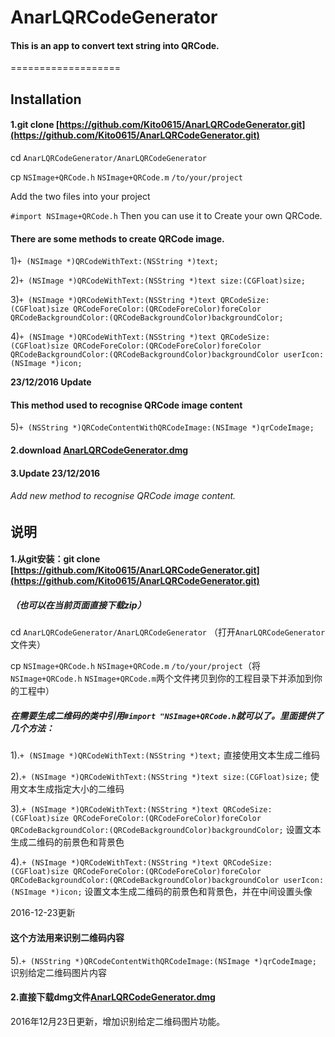 # AnarLQRCodeGenerator

#### This is an app to convert text string into QRCode.
===================

## Installation

#### 1.git clone [https://github.com/Kito0615/AnarLQRCodeGenerator.git](https://github.com/Kito0615/AnarLQRCodeGenerator.git)

cd `AnarLQRCodeGenerator/AnarLQRCodeGenerator`

cp `NSImage+QRCode.h` `NSImage+QRCode.m` `/to/your/project`

Add the two files into your project

`#import NSImage+QRCode.h` Then you can use it to Create your own QRCode.

#### There are some methods to create QRCode image.

1)`+ (NSImage *)QRCodeWithText:(NSString *)text;`

2)`+ (NSImage *)QRCodeWithText:(NSString *)text size:(CGFloat)size;`

3)`+ (NSImage *)QRCodeWithText:(NSString *)text QRCodeSize:(CGFloat)size QRCodeForeColor:(QRCodeForeColor)foreColor QRCodeBackgroundColor:(QRCodeBackgroundColor)backgroundColor;`

4)`+ (NSImage *)QRCodeWithText:(NSString *)text QRCodeSize:(CGFloat)size QRCodeForeColor:(QRCodeForeColor)foreColor QRCodeBackgroundColor:(QRCodeBackgroundColor)backgroundColor userIcon:(NSImage *)icon;`

**23/12/2016 Update**

#### This method used to recognise QRCode image content

5)`+ (NSString *)QRCodeContentWithQRCodeImage:(NSImage *)qrCodeImage;`

#### 2.download [AnarLQRCodeGenerator.dmg](https://github.com/Kito0615/AnarLQRCodeGenerator/blob/master/anarlqrcodegenerator.dmg?raw=true)

#### 3.Update 23/12/2016

###### Add new method to recognise QRCode image content.

## 说明
#### 1.从git安装：git clone [https://github.com/Kito0615/AnarLQRCodeGenerator.git](https://github.com/Kito0615/AnarLQRCodeGenerator.git)
##### （也可以在当前页面直接下载zip）
cd `AnarLQRCodeGenerator/AnarLQRCodeGenerator`  （打开`AnarLQRCodeGenerator`文件夹）

cp `NSImage+QRCode.h` `NSImage+QRCode.m` `/to/your/project`（将`NSImage+QRCode.h` `NSImage+QRCode.m`两个文件拷贝到你的工程目录下并添加到你的工程中）

##### 在需要生成二维码的类中引用`#import "NSImage+QRCode.h`就可以了。里面提供了几个方法：
1).`+ (NSImage *)QRCodeWithText:(NSString *)text;` 直接使用文本生成二维码

2).`+ (NSImage *)QRCodeWithText:(NSString *)text size:(CGFloat)size;` 使用文本生成指定大小的二维码

3).`+ (NSImage *)QRCodeWithText:(NSString *)text QRCodeSize:(CGFloat)size QRCodeForeColor:(QRCodeForeColor)foreColor QRCodeBackgroundColor:(QRCodeBackgroundColor)backgroundColor;` 设置文本生成二维码的前景色和背景色

4).`+ (NSImage *)QRCodeWithText:(NSString *)text QRCodeSize:(CGFloat)size QRCodeForeColor:(QRCodeForeColor)foreColor QRCodeBackgroundColor:(QRCodeBackgroundColor)backgroundColor userIcon:(NSImage *)icon;` 设置文本生成二维码的前景色和背景色，并在中间设置头像

2016-12-23更新

#### 这个方法用来识别二维码内容

5).`+ (NSString *)QRCodeContentWithQRCodeImage:(NSImage *)qrCodeImage;` 识别给定二维码图片内容

#### 2.直接下载dmg文件[AnarLQRCodeGenerator.dmg](https://github.com/Kito0615/AnarLQRCodeGenerator/blob/master/anarlqrcodegenerator.dmg?raw=true)

2016年12月23日更新，增加识别给定二维码图片功能。
